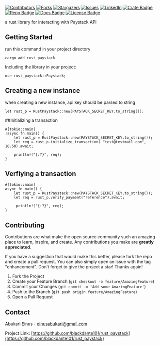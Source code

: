 [![Contributors][contributors-shield]][contributors-url]
[![Forks][forks-shield]][forks-url]
[![Stargazers][stars-shield]][stars-url]
[![Issues][issues-shield]][issues-url]
[![LinkedIn][linkedin-shield]][linkedin-url]
[![Crate Badge]][Crate] [![Repo Badge]][Repo] [![Docs Badge]][Docs] [![License Badge]][License] 

a rust library for interacting with Paystack API
## Getting Started
run this command in your project directory
```no_run
cargo add rust_paystack
```
Including the library in your project:
```no_run
use rust_paystack::Paystack;
```
## Creating a new instance
when creating a new instance, api key should be parsed to string
```no_run
let rust_p = RustPaystack::new(PAYSTACK_SECRET_KEY.to_string());
```
##Initializing a transaction
```no_run
#[tokio::main]
!async fn main() {
    let rust_p = RustPaystack::new(PAYSTACK_SECRET_KEY.to_string());
    let req = rust_p.initialize_transaction( "test@testmail.com", 10.50).await;
     
    println!("{:?}", req);
}
```
## Verfiying a transaction
```no_run
#[tokio::main]
async fn main() {
    let rust_p = RustPaystack::new(PAYSTACK_SECRET_KEY.to_string());
    let req = rust_p.verify_payment("reference").await;
     
     println!("{:?}", req);
}
 ```
## Contributing
Contributions are what make the open source community such an amazing place to learn, inspire, and create. Any contributions you make are **greatly appreciated**.

If you have a suggestion that would make this better, please fork the repo and create a pull request. You can also simply open an issue with the tag "enhancement".
Don't forget to give the project a star! Thanks again!

1. Fork the Project
2. Create your Feature Branch (`git checkout -b feature/AmazingFeature`)
3. Commit your Changes (`git commit -m 'Add some AmazingFeature'`)
4. Push to the Branch (`git push origin feature/AmazingFeature`)
5. Open a Pull Request

<!-- CONTACT -->
## Contact

Abukari Einus - einusabukari@gmail.com

Project Link: [https://github.com/blackdante101/rust_paystack](https://github.com/blackdante101/rust_paystack)

[contributors-shield]: https://img.shields.io/github/contributors/blackdante101/Best-README-Template.svg?style=for-the-badge
[contributors-url]: https://github.com/blackdante101/rust_paystack/graphs/contributors
[forks-shield]: https://img.shields.io/github/forks/blackdante101/Best-README-Template.svg?style=for-the-badge
[forks-url]: https://github.com/blackdante101/rust_paystack/network/members
[stars-shield]: https://img.shields.io/github/stars/blackdante101/Best-README-Template.svg?style=for-the-badge
[stars-url]: https://github.com/blackdante101/rust_paystack/stargazers
[issues-shield]: https://img.shields.io/github/issues/blackdante101/Best-README-Template.svg?style=for-the-badge
[issues-url]: https://github.com/blackdante101/rust_paystack/issues
[linkedin-shield]: https://img.shields.io/badge/-LinkedIn-black.svg?style=for-the-badge&logo=linkedin&colorB=555
[linkedin-url]: https://www.linkedin.com/in/abukari-einus-913721177/
[Repo]: https://github.com/blackdante101/rust_paystack
[Docs]: https://docs.rs/rust_paystack
[Crate]: https://crates.io/crates/rust_paystack
[Crate Badge]: https://img.shields.io/crates/v/rust_paystack?logo=rust&style=flat-square&color=E05D44
[Repo Badge]: https://img.shields.io/badge/repo-blackdante101/rust_paytack-1370D3?style=flat-square&logo=github
[License Badge]: https://img.shields.io/crates/l/rust_paystack?style=flat-square&color=1370D3
[Docs Badge]: https://img.shields.io/badge/docs-rust_paystack-1370D3?style=flat-square&logo=rust
[`cargo-generate`]: https://crates.io/crates/cargo-generate
[License]: ./LICENSE